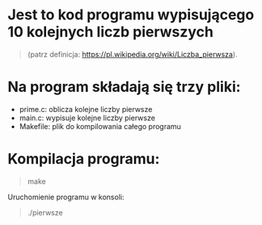 # Jest to kod programu wypisującego 10 kolejnych liczb pierwszych
>(patrz definicja: https://pl.wikipedia.org/wiki/Liczba_pierwsza).

# Na program składają się trzy pliki:
+ prime.c: oblicza kolejne liczby pierwsze
+ main.c: wypisuje kolejne liczby pierwsze
+ Makefile: plik do kompilowania całego programu

# Kompilacja programu:

>make

Uruchomienie programu w konsoli:

>./pierwsze


